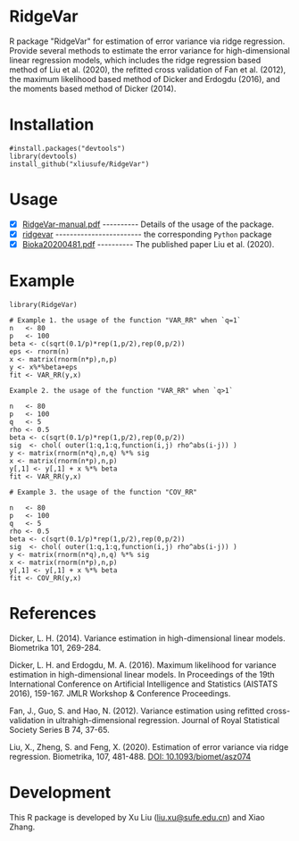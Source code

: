 # RidgeVar
R package "RidgeVar" for estimation of error variance via ridge regression. Provide several methods to estimate the error variance for high-dimensional linear regression models, which includes the ridge regression based method of Liu et al. (2020), the refitted cross validation of Fan et al. (2012), the maximum likelihood based method of Dicker and Erdogdu (2016), and the moments based method of Dicker (2014).

# Installation

    #install.packages("devtools")
    library(devtools)
    install_github("xliusufe/RidgeVar")

# Usage

   - [x] [RidgeVar-manual.pdf](https://github.com/xliusufe/RidgeVar/blob/master/inst/RidgeVar-manual.pdf) ---------- Details of the usage of the package.
   - [x] [ridgevar](https://github.com/xliusufe/RidgeVarpy) ------------------------ the corresponding `Python` package
   - [x] [Bioka20200481.pdf](https://github.com/xliusufe/RidgeVar/blob/master/inst/Bioka20200481.pdf) ---------- The published paper Liu et al. (2020).   
# Example
    library(RidgeVar)

    # Example 1. the usage of the function "VAR_RR" when `q=1`   
    n   <- 80
    p   <- 100
    beta <- c(sqrt(0.1/p)*rep(1,p/2),rep(0,p/2))
    eps <- rnorm(n)
    x <- matrix(rnorm(n*p),n,p)
    y <- x%*%beta+eps
    fit <- VAR_RR(y,x)

    Example 2. the usage of the function "VAR_RR" when `q>1`

    n   <- 80
    p   <- 100
    q   <- 5
    rho <- 0.5
    beta <- c(sqrt(0.1/p)*rep(1,p/2),rep(0,p/2))
    sig  <- chol( outer(1:q,1:q,function(i,j) rho^abs(i-j)) )
    y <- matrix(rnorm(n*q),n,q) %*% sig
    x <- matrix(rnorm(n*p),n,p)
    y[,1] <- y[,1] + x %*% beta
    fit <- VAR_RR(y,x)

    # Example 3. the usage of the function "COV_RR"
    
    n   <- 80
    p   <- 100
    q   <- 5
    rho <- 0.5
    beta <- c(sqrt(0.1/p)*rep(1,p/2),rep(0,p/2))
    sig  <- chol( outer(1:q,1:q,function(i,j) rho^abs(i-j)) )
    y <- matrix(rnorm(n*q),n,q) %*% sig
    x <- matrix(rnorm(n*p),n,p)
    y[,1] <- y[,1] + x %*% beta
    fit <- COV_RR(y,x)

    
# References
Dicker, L. H. (2014). Variance estimation in high-dimensional linear models.  Biometrika 101, 269-284.

Dicker, L. H. and Erdogdu, M. A. (2016). Maximum likelihood for variance estimation in high-dimensional linear models. In  Proceedings     of the 19th International Conference on Artificial Intelligence and Statistics (AISTATS 2016), 159-167. JMLR Workshop & Conference  Proceedings.

Fan, J., Guo, S. and Hao, N. (2012). Variance estimation using refitted cross-validation in ultrahigh-dimensional regression. Journal of Royal Statistical Society Series B 74, 37-65.

Liu, X., Zheng, S. and Feng, X. (2020). Estimation of error variance via ridge regression. Biometrika, 107, 481-488. [DOI: 10.1093/biomet/asz074](DOI:10.1093/biomet/asz074)

# Development
This R package is developed by Xu Liu (liu.xu@sufe.edu.cn) and Xiao Zhang.

